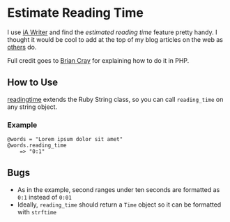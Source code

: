 # Estimate Reading Time

I use [iA Writer](http://iawriter.com "iA Writer") and find the *estimated reading time* feature pretty handy. I thought it would be cool to add at the top of my blog articles on the web as [others](http://nicepaul.com "The personal blog of @nicepaul") do.

Full credit goes to [Brian Cray](http://briancray.com/2010/04/09/estimated-reading-time-web-design "Brian Cray - Estimated Reading Time in Web Design") for explaining how to do it in PHP.

## How to Use

[readingtime](http://github.com/garethrees/readingtime "Gem to estimate reading time") extends the Ruby String class, so you can call `reading_time` on any string object.

### Example

	@words = "Lorem ipsum dolor sit amet"
	@words.reading_time
		=> "0:1"


## Bugs

* As in the example, second ranges under ten seconds are formatted as `0:1` instead of `0:01`
* Ideally, `reading_time` should return a `Time` object so it can be formatted with `strftime`